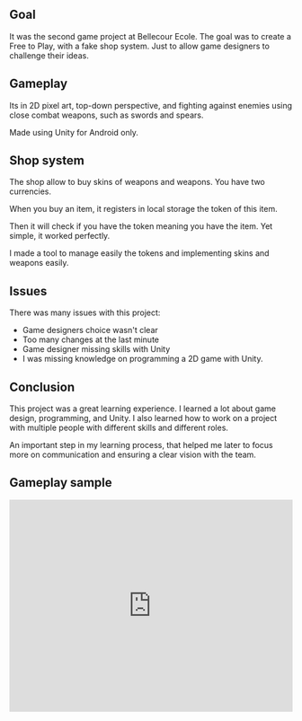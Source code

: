 ## Goal

It was the second game project at Bellecour Ecole.
The goal was to create a Free to Play, with a fake shop system.
Just to allow game designers to challenge their ideas.

## Gameplay

Its in 2D pixel art, top-down perspective, and fighting against enemies using close combat weapons, such as swords and spears.

Made using Unity for Android only.

## Shop system

The shop allow to buy skins of weapons and weapons.
You have two currencies.

When you buy an item, it registers in local storage the token of this item.

Then it will check if you have the token meaning you have the item.
Yet simple, it worked perfectly.

I made a tool to manage easily the tokens and implementing skins and weapons easily.

## Issues

There was many issues with this project:
- Game designers choice wasn't clear
- Too many changes at the last minute
- Game designer missing skills with Unity
- I was missing knowledge on programming a 2D game with Unity.

## Conclusion

This project was a great learning experience.
I learned a lot about game design, programming, and Unity.
I also learned how to work on a project with multiple people with different skills and different roles.

An important step in my learning process, that helped me later to focus more on communication and ensuring a clear vision with the team.

## Gameplay sample

<div style="padding:75% 0 0 0;position:relative;"><iframe src="https://player.vimeo.com/video/1121302745?badge=0&amp;autopause=0&amp;player_id=0&amp;app_id=58479" frameborder="0" allow="autoplay; fullscreen; picture-in-picture; clipboard-write; encrypted-media; web-share" referrerpolicy="strict-origin-when-cross-origin" style="position:absolute;top:0;left:0;width:100%;height:100%;" title="Bellum"></iframe></div><script src="https://player.vimeo.com/api/player.js"></script>
